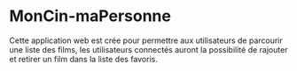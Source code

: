 # MonCin-maPersonne
Cette application web est crée pour permettre aux utilisateurs de parcourir une liste des films, les utilisateurs connectés auront la possibilité de rajouter et retirer un film dans la liste des favoris.
